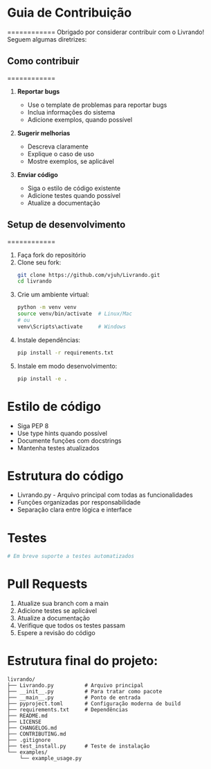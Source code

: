 # Guia de Contribuição
============
Obrigado por considerar contribuir com o Livrando! Seguem algumas diretrizes:

## Como contribuir
============
1. **Reportar bugs**
   - Use o template de problemas para reportar bugs
   - Inclua informações do sistema
   - Adicione exemplos, quando possível

2. **Sugerir melhorias**
   - Descreva claramente
   - Explique o caso de uso
   - Mostre exemplos, se aplicável

3. **Enviar código**
   - Siga o estilo de código existente
   - Adicione testes quando possível
   - Atualize a documentação

## Setup de desenvolvimento
============
1. Faça fork do repositório
2. Clone seu fork:
   ```bash
   git clone https://github.com/vjuh/Livrando.git
   cd livrando
   ```
3. Crie um ambiente virtual:
   ```bash
   python -m venv venv
   source venv/bin/activate  # Linux/Mac
   # ou
   venv\Scripts\activate     # Windows
   ```
4. Instale dependências:
   ```bash
   pip install -r requirements.txt
   ```
5. Instale em modo desenvolvimento:
   ```bash
   pip install -e .
   ```
   
   
   
Estilo de código
============
- Siga PEP 8
- Use type hints quando possível
- Documente funções com docstrings
- Mantenha testes atualizados

Estrutura do código
============
- Livrando.py - Arquivo principal com todas as funcionalidades
- Funções organizadas por responsabilidade
- Separação clara entre lógica e interface

Testes
============
   ``` bash
# Em breve suporte a testes automatizados
   ```
Pull Requests
============
1. Atualize sua branch com a main
2. Adicione testes se aplicável
3. Atualize a documentação
4. Verifique que todos os testes passam
5. Espere a revisão do código

Estrutura final do projeto:
============
``` text
livrando/
├── Livrando.py          # Arquivo principal
├── __init__.py          # Para tratar como pacote
├── __main__.py          # Ponto de entrada
├── pyproject.toml       # Configuração moderna de build
├── requirements.txt     # Dependências
├── README.md
├── LICENSE
├── CHANGELOG.md
├── CONTRIBUTING.md
├── .gitignore
├── test_install.py      # Teste de instalação
└── examples/
    └── example_usage.py
``` 